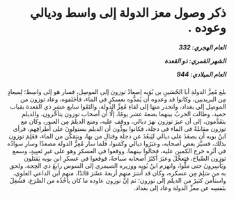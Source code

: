 <h1 dir="rtl">ذكر وصول معز الدولة إلى واسط وديالي وعوده  .</h1>

<h5 dir="rtl">العام الهجري:  332

الشهر القمري: ذو القعدة

العام الميلادي: 944</h5>

<p dir="rtl">بلغ مُعِزَّ الدولةِ أبا الحُسَينِ بن بُوَيه إصعادُ توزون إلى الموصِل، فسار هو إلى واسِط؛ لِميعادٍ مِن البريديين، وكانوا قد وعدوه أن يُمدُّوه بعسكرٍ في الماء، فأخَلفوه، وعاد توزون من الموصِل إلى بغداد، وانحدر منها إلى لقاءِ مُعِزِّ الدولة، والتَقَوا سابع عشر ذي القعدة بقباب حميد، وطالت الحربُ بينهما بضعةَ عشر يومًا، إلَّا أن أصحاب توزون يتأخَّرون، والديلم يتقَدَّمون، إلى أن عبرَ توزون نهرَ ديالي، ووقف عليه، ومنع الديلمَ مِن العبور، وكان مع توزون مقابلةٌ في الماء في دجلة، فكانوا يودُّون أن الديلم يستولونَ على أطرافِهم، فرأى ابنُ بويه أن يصعَدَ على ديالي ليَبعُدَ عن دجلة وقتالِ من بها، ويتمَكَّن من الماء، فعَلِمَ توزون بذلك، فسيَّرَ بعض أصحابه، وعبَرُوا ديالي وكَمَنوا، فلما سار مُعِزُّ الدولة مصعدًا وسار سوادُه في أثَرِه خرج الكمين عليه، فحالوا بينهما، ووقعوا في العسكرِ وهو على غيرِ تَعبِيةٍ، وسمع توزون الصِّياحَ، فتعجَّلَ وعبَرَ أكثَرُ أصحابه سباحةً، فوقعوا في عسكرِ ابنِ بويه يَقتلون ويَأسِرونَ حتى ملُّوا، وانهزم ابنُ بُويه ووزيره الصيمري إلى السوس رابعَ ذي الحِجة، ولحق به من سَلِمَ مِن عسكره، وكان قد أسَرَ منهم أربعةَ عشَرَ قائدًا، منهم ابن الداعي العلوي، واستأمن كثيرٌ من الديلم إلى توزون؛ ثم إنَّ توزون عاوده ما كان يأخُذُه من الصَّرَع، فشُغِلَ بنَفسِه عن معزِّ الدولة وعاد إلى بغداد.</p></br>
